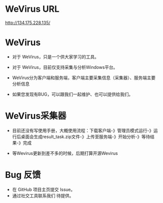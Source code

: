 # WeVirus URL
http://134.175.228.135/

# WeVirus
- 对于 WeVirus，只是一个供大家学习的工具。

- 对于 WeVirus，目前仅支持采集与分析Windows平台。

- WeVirus分为客户端和服务端，客户端主要采集信息（采集器）、服务端主要分析信息

- 如果您发现有BUG，可以跟我们一起维护、也可以提供给我们。

# WeVirus采集器
- 目前还没有写使用手册，大概使用流程：下载客户端-》管理员模式运行-》运行后桌面会生成result_task.zip文件-》上传至服务端-》开始分析-》等待结果-》完成

- 等Wevirus更新到差不多的时候，后期打算开源Wevirus


# Bug 反馈
- 在 GitHub 项目主页提交 Issue。
- 通过社交工具联系我们 待提供。
